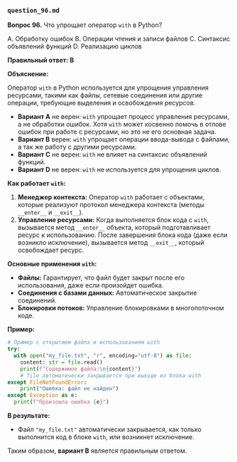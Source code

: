 ### `question_96.md`

**Вопрос 96.** Что упрощает оператор `with` в Python?

A. Обработку ошибок
B. Операции чтения и записи файлов
C. Синтаксис объявлений функций
D. Реализацию циклов

**Правильный ответ: B**

**Объяснение:**

Оператор `with` в Python используется для упрощения управления ресурсами, такими как файлы, сетевые соединения или другие операции, требующие выделения и освобождения ресурсов.

*   **Вариант A** не верен:  `with` упрощает процесс управления ресурсами, а не обработки ошибок. Хотя `with` может косвенно помочь в отлове ошибок при работе с ресурсами, но это не его основная задача.
*   **Вариант B** верен:  `with` упрощает операции ввода-вывода с файлами, а так же работу с другими ресурсами.
*   **Вариант C** не верен:  `with` не влияет на синтаксис объявлений функций.
*   **Вариант D** не верен:  `with` не используется для упрощения циклов.

**Как работает `with`:**

1.  **Менеджер контекста:** Оператор `with` работает с объектами, которые реализуют протокол менеджера контекста (методы `__enter__` и `__exit__`).
2.  **Управление ресурсами:**  Когда выполняется блок кода с `with`, вызывается метод `__enter__` объекта, который подготавливает ресурс к использованию. После завершения блока кода (даже если возникло исключение), вызывается метод `__exit__`, который освобождает ресурс.

**Основные применения `with`:**

*   **Файлы:** Гарантирует, что файл будет закрыт после его использования, даже если произойдет ошибка.
*   **Соединения с базами данных:** Автоматическое закрытие соединений.
*   **Блокировки потоков:** Управление блокировками в многопоточном коде.

**Пример:**

```python
# Пример с открытием файла и использованием with
try:
  with open("my_file.txt", "r", encoding="utf-8") as file:
    content: str = file.read()
    print(f"Содержимое файла:\n{content}")
    # file автоматически закрывается при выходе из блока with
except FileNotFoundError:
    print("Ошибка: файл не найден")
except Exception as e:
  print(f"Произошла ошибка {e}")
```
**В результате:**
*   Файл `"my_file.txt"` автоматически закрывается, как только выполнится код в блоке `with`, или возникнет исключение.

Таким образом, **вариант B** является правильным ответом.
